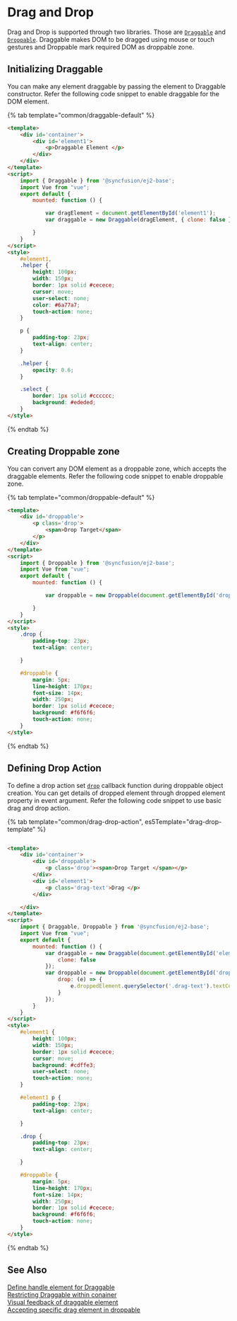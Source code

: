 # Drag and Drop

Drag and Drop is supported through two libraries. Those are [`Draggable`](https://ej2.syncfusion.com/documentation/api/base/draggable) and [`Droppable`](https://ej2.syncfusion.com/documentation/api/base/droppable). Draggable makes DOM to be dragged using mouse or touch gestures and Droppable mark required DOM as droppable zone.

## Initializing Draggable

You can make any element draggable by passing the element to Draggable constructor. Refer the following code snippet to enable draggable for the DOM element.

 {% tab template="common/draggable-default" %}

```html
<template>
    <div id='container'>
        <div id='element1'>
            <p>Draggable Element </p>
        </div>
    </div>
</template>
<script>
    import { Draggable } from '@syncfusion/ej2-base';
    import Vue from "vue";
    export default {
        mounted: function () {

            var dragElement = document.getElementById('element1');
            var draggable = new Draggable(dragElement, { clone: false });

        }
    }
</script>
<style>
    #element1,
    .helper {
        height: 100px;
        width: 150px;
        border: 1px solid #cecece;
        cursor: move;
        user-select: none;
        color: #6a77a7;
        touch-action: none;
    }

    p {
        padding-top: 23px;
        text-align: center;
    }

    .helper {
        opacity: 0.6;
    }

    .select {
        border: 1px solid #cccccc;
        background: #ededed;
    }
</style>

```

 {% endtab %}

## Creating Droppable zone

You can convert any DOM element as a droppable zone, which accepts the draggable elements. Refer the following code snippet to enable droppable zone.

{% tab template="common/droppable-default"  %}

```html
<template>
    <div id='droppable'>
        <p class='drop'>
            <span>Drop Target</span>
        </p>
    </div>
</template>
<script>
    import { Droppable } from '@syncfusion/ej2-base';
    import Vue from "vue";
    export default {
        mounted: function () {

            var droppable = new Droppable(document.getElementById('droppable'));

        }
    }
</script>
<style>
    .drop {
        padding-top: 23px;
        text-align: center;

    }

    #droppable {
        margin: 5px;
        line-height: 170px;
        font-size: 14px;
        width: 250px;
        border: 1px solid #cecece;
        background: #f6f6f6;
        touch-action: none;
    }
</style>
```

 {% endtab %}

## Defining Drop Action

To define a drop action set [`drop`](https://ej2.syncfusion.com/documentation/api/base/droppable#drop) callback function during droppable object creation. You can get details of dropped element through dropped element property in event argument. Refer the following code snippet to use basic drag and drop action.

{% tab template="common/drag-drop-action", es5Template="drag-drop-template" %}

```html

<template>
    <div id='container'>
        <div id='droppable'>
            <p class='drop'><span>Drop Target </span></p>
        </div>
        <div id='element1'>
            <p class='drag-text'>Drag </p>
        </div>

    </div>
</template>
<script>
    import { Draggable, Droppable } from '@syncfusion/ej2-base';
    import Vue from "vue";
    export default {
        mounted: function () {
            var draggable = new Draggable(document.getElementById('element1'), {
                clone: false
            });
            var droppable = new Droppable(document.getElementById('droppable'), {
                drop: (e) => {
                    e.droppedElement.querySelector('.drag-text').textContent = 'Dropped';
                }
            });
        }
    }
</script>
<style>
    #element1 {
        height: 100px;
        width: 150px;
        border: 1px solid #cecece;
        cursor: move;
        background: #cdffe3;
        user-select: none;
        touch-action: none;
    }

    #element1 p {
        padding-top: 23px;
        text-align: center;

    }

    .drop {
        padding-top: 23px;
        text-align: center;

    }

    #droppable {
        margin: 5px;
        line-height: 170px;
        font-size: 14px;
        width: 250px;
        border: 1px solid #cecece;
        background: #f6f6f6;
        touch-action: none;
    }
</style>
```

 {% endtab %}

## See Also

[Define handle element for Draggable](https://ej2.syncfusion.com/documentation/api/base/draggable#handle)<br/>
[Restricting Draggable within conainer](https://ej2.syncfusion.com/documentation/api/base/draggable#dragarea)<br>
[Visual feedback of draggable element](https://ej2.syncfusion.com/documentation/api/base/draggable#clone)<br>
[Accepting specific drag element in droppable](https://ej2.syncfusion.com/documentation/api/base/droppable#accept)